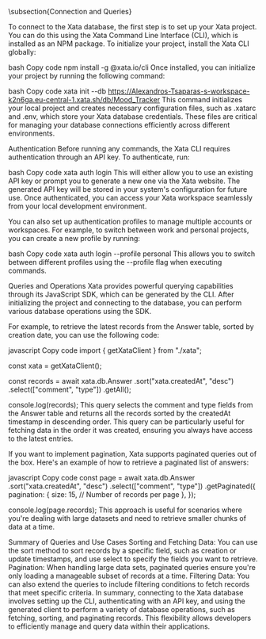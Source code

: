 \subsection{Connection and Queries}

To connect to the Xata database, the first step is to set up your Xata project. You can do this using the Xata Command Line Interface (CLI), which is installed as an NPM package. To initialize your project, install the Xata CLI globally:

bash
Copy code
npm install -g @xata.io/cli
Once installed, you can initialize your project by running the following command:

bash
Copy code
xata init --db https://Alexandros-Tsaparas-s-workspace-k2n6ga.eu-central-1.xata.sh/db/Mood_Tracker
This command initializes your local project and creates necessary configuration files, such as .xatarc and .env, which store your Xata database credentials. These files are critical for managing your database connections efficiently across different environments.

Authentication
Before running any commands, the Xata CLI requires authentication through an API key. To authenticate, run:

bash
Copy code
xata auth login
This will either allow you to use an existing API key or prompt you to generate a new one via the Xata website. The generated API key will be stored in your system's configuration for future use. Once authenticated, you can access your Xata workspace seamlessly from your local development environment.

You can also set up authentication profiles to manage multiple accounts or workspaces. For example, to switch between work and personal projects, you can create a new profile by running:

bash
Copy code
xata auth login --profile personal
This allows you to switch between different profiles using the --profile flag when executing commands.

Queries and Operations
Xata provides powerful querying capabilities through its JavaScript SDK, which can be generated by the CLI. After initializing the project and connecting to the database, you can perform various database operations using the SDK.

For example, to retrieve the latest records from the Answer table, sorted by creation date, you can use the following code:

javascript
Copy code
import { getXataClient } from "./xata";

const xata = getXataClient();

const records = await xata.db.Answer
.sort("xata.createdAt", "desc")
.select(["comment", "type"])
.getAll();

console.log(records);
This query selects the comment and type fields from the Answer table and returns all the records sorted by the createdAt timestamp in descending order. This query can be particularly useful for fetching data in the order it was created, ensuring you always have access to the latest entries.

If you want to implement pagination, Xata supports paginated queries out of the box. Here's an example of how to retrieve a paginated list of answers:

javascript
Copy code
const page = await xata.db.Answer
.sort("xata.createdAt", "desc")
.select(["comment", "type"])
.getPaginated({
pagination: {
size: 15, // Number of records per page
},
});

console.log(page.records);
This approach is useful for scenarios where you're dealing with large datasets and need to retrieve smaller chunks of data at a time.

Summary of Queries and Use Cases
Sorting and Fetching Data: You can use the sort method to sort records by a specific field, such as creation or update timestamps, and use select to specify the fields you want to retrieve.
Pagination: When handling large data sets, paginated queries ensure you're only loading a manageable subset of records at a time.
Filtering Data: You can also extend the queries to include filtering conditions to fetch records that meet specific criteria.
In summary, connecting to the Xata database involves setting up the CLI, authenticating with an API key, and using the generated client to perform a variety of database operations, such as fetching, sorting, and paginating records. This flexibility allows developers to efficiently manage and query data within their applications.
